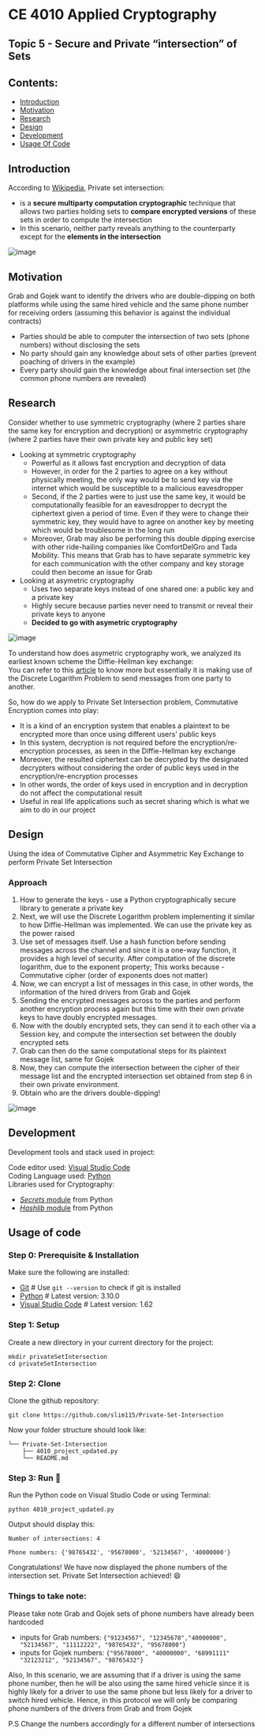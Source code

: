 # CE 4010 Applied Cryptography 
## Topic 5 - Secure and Private “intersection” of Sets 
## Contents: <br /> 
- [Introduction](#introduction)
- [Motivation](#motivation)
- [Research](#research)
- [Design](#design)
- [Development](#development)
- [Usage Of Code](#usage-of-code)

## Introduction
According to [Wikipedia](https://en.wikipedia.org/wiki/Private_set_intersection#:~:text=Private%20set%20intersection%20is%20a,the%20elements%20in%20the%20intersection.), Private set intersection: 
- is a **secure multiparty computation cryptographic** technique that allows two parties holding sets to **compare encrypted versions** of these sets in order to compute the intersection 
- In this scenario, neither party reveals anything to the counterparty except for the **elements in the intersection** <br /> 

![image](https://gateway.pinata.cloud/ipfs/QmfLafnygHJU47VpZJ5zWtzm61PoYLSfLWysBPfCEsQ4Fz)

## Motivation
Grab and Gojek want to identify the drivers who are double-dipping on both platforms while using the same
hired vehicle and the same phone number for receiving orders (assuming this behavior is against the individual contracts)

- Parties should be able to computer the intersection of two sets (phone numbers) without disclosing the sets
- No party should gain any knowledge about sets of other parties (prevent poaching of drivers in the example)
- Every party should gain the knowledge about final intersection set (the common phone numbers are revealed)
## Research
Consider whether to use symmetric cryptography (where 2 parties share the same key for encryption and decryption) or asymmetric cryptography (where 2 parties have their own private key and public key set)
- Looking at symmetric cryptography
    - Powerful as it allows fast encryption and decryption of data
    - However, in order for the 2 parties to agree on a key without physically meeting, the only way would be to send key via the internet which would be susceptible to a malicious eavesdropper
    - Second, if the 2 parties were to just use the same key, it would be computationally feasible for an eavesdropper to decrypt the ciphertext given a period of time. Even if they were to change their symmetric key, they would have to agree on another key by meeting which would be troublesome in the long run 
    - Moreover, Grab may also be performing this double dipping exercise with other ride-hailing companies like ComfortDelGro and Tada Mobility. This means that Grab has to have separate symmetric key for each communication with the other company and key storage could then become an issue for Grab
- Looking at asymetric cryptography
    - Uses two separate keys instead of one shared one: a public key and a private key
    - Highly secure because parties never need to transmit or reveal their private keys to anyone
    - **Decided to go with asymetric cryptography** <br />

![image](https://gateway.pinata.cloud/ipfs/Qmc46BXFUffsnsJkA75Z4nSt2YEct2QvgK9xLYkUw6ZKNS)

To understand how does asymetric cryptography work, we analyzed its earliest known scheme the Diffie-Hellman key exchange: <br />
You can refer to this [article](https://www.comparitech.com/blog/information-security/diffie-hellman-key-exchange/) to know more but essentially it is making use of the Discrete Logarithm Problem to send messages from one party to another. <br />

So, how do we apply to Private Set Intersection problem, Commutative Encryption comes into play: <br /> 
- It is a kind of an encryption system that enables a plaintext to be encrypted more than once using different users' public keys
- In this system, decryption is not required before the encryption/re-encryption processes, as seen in the Diffie-Hellman key exchange
- Moreover, the resulted ciphertext can be decrypted by the designated decrypters without considering the order of public keys used in the encryption/re-encryption processes 
- In other words, the order of keys used in encryption and in decryption do not affect the computational result
- Useful in real life applications such as secret sharing which is what we aim to do in our project

## Design
Using the idea of Commutative Cipher and Asymmetric Key Exchange to perform Private Set Intersection
### Approach
1. How to generate the keys - use a Python cryptographically secure library to generate a private key 
2. Next, we will use the Discrete Logarithm problem implementing it similar to how Diffie-Hellman was implemented. We can use the private key as the power raised
3. Use set of messages itself. Use a hash function before sending messages across the channel and since it is a one-way function, it provides a high level of security. After computation of the discrete logarithm, due to the exponent property; This works because - Commutative cipher (order of exponents does not matter)
4. Now, we can encrypt a list of messages in this case, in other words, the information of the hired drivers from Grab and Gojek
5. Sending the encrypted messages across to the parties and perform another encryption process again but this time with their own private keys to have doubly encrypted messages.
6. Now with the doubly encrypted sets, they can send it to each other via a Session key, and compute the intersection set between the doubly encrypted sets 
7. Grab can then do the same computational steps for its plaintext message list, same for Gojek
8. Now, they can compute the intersection between the cipher of their message list and the encrypted intersection set obtained from step 6 in their own private environment.
9. Obtain who are the drivers double-dipping!

![image](https://gateway.pinata.cloud/ipfs/Qmen8HGZxp6bzrbAunRWC9mF8wAfLASntneJNt6thwfyLU)

## Development
Development tools and stack used in project:   <br />

Code editor used:   [Visual Studio Code](https://code.visualstudio.com/) <br />
Coding Language used:   [Python](https://www.python.org/)<br />
Libraries used for Cryptography: <br />
- [*Secrets* module](https://docs.python.org/3/library/secrets.html) from Python
- [*Hashlib* module](https://docs.python.org/3/library/hashlib.html) from Python

## Usage of code
### Step 0: Prerequisite & Installation
Make sure the following are installed:
- [Git](https://gitforwindows.org/)   # Use ```git --version``` to check if git is installed
- [Python](https://www.python.org/downloads/) # Latest version: 3.10.0
- [Visual Studio Code](https://code.visualstudio.com/download) # Latest version: 1.62

### Step 1: Setup
Create a new directory in your current directory for the project: <br />
```
mkdir privateSetIntersection
cd privateSetIntersection 
```
### Step 2: Clone
Clone the github repository: <br />
```
git clone https://github.com/slim115/Private-Set-Intersection
```
Now your folder structure should look like: <br />
```
└── Private-Set-Intersection 
    ├── 4010_project_updated.py
    └── README.md
```
### Step 3: Run :rocket:
Run the Python code on Visual Studio Code or using Terminal: <br />
```
python 4010_project_updated.py
```
Output should display this:
```
Number of intersections: 4

Phone numbers: {'98765432', '95678000', '52134567', '40000000'}
```
Congratulations! We have now displayed the phone numbers of the intersection set. Private Set Intersection achieved! :smile: <br />

### Things to take note: 
Please take note Grab and Gojek sets of phone numbers have already been hardcoded
- inputs for Grab numbers: ```{"91234567", "12345678","40000000", "52134567", "11112222", "98765432", "95678000"}```
- inputs for Gojek numbers: ```{"95678000", "40000000", "68991111" "32123212", "52134567", "98765432"}```

Also, In this scenario, we are assuming that if a driver is using the same phone number, then he will be also using the same hired vehicle since it is highly likely for a driver to use the same phone but less likely for a driver to switch hired vehicle. Hence, in this protocol we will only be comparing phone numbers of the drivers from Grab and from Gojek <br />

P.S Change the numbers accordingly for a different number of intersections
